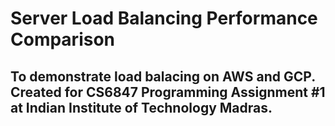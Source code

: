 # Server Load Balancing Performance Comparison

## To demonstrate load balacing on AWS and GCP. Created for CS6847 Programming Assignment #1 at Indian Institute of Technology Madras.